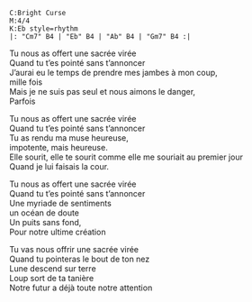 ```music-abc
C:Bright Curse
M:4/4
K:Eb style=rhythm
|: "Cm7" B4 | "Eb" B4 | "Ab" B4 | "Gm7" B4 :|
```

Tu nous as offert une sacrée virée  
Quand tu t’es pointé sans t’annoncer  
J’aurai eu le temps de prendre mes jambes à mon coup,  
mille fois  
Mais je ne suis pas seul et nous aimons le danger,  
Parfois  

Tu nous as offert une sacrée virée  
Quand tu t’es pointé sans t’annoncer  
Tu as rendu ma muse heureuse,  
impotente, mais heureuse.  
Elle sourit, elle te sourit comme elle me souriait au premier jour  
Quand je lui faisais la cour.  
  
Tu nous as offert une sacrée virée  
Quand tu t’es pointé sans t’annoncer  
Une myriade de sentiments  
un océan de doute  
Un puits sans fond,  
Pour notre ultime création  
  
Tu vas nous offrir une sacrée virée  
Quand tu pointeras le bout de ton nez  
Lune descend sur terre  
Loup sort de ta tanière  
Notre futur a déjà toute notre attention